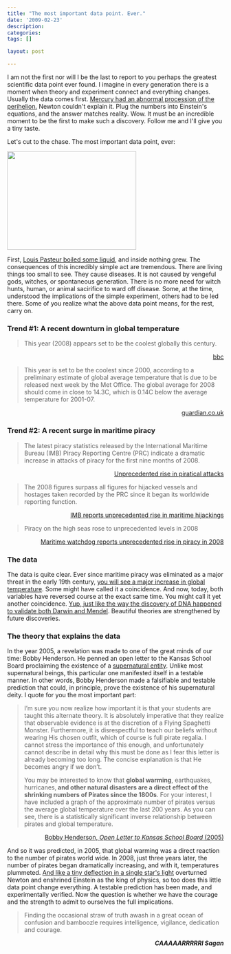 ```yaml
---
title: "The most important data point. Ever."
date: '2009-02-23'
description:
categories:
tags: []

layout: post

---
```

I am not the first nor will I be the last to report to you perhaps the greatest scientific data point ever found. I imagine in every generation there is a moment when theory and experiment connect and everything changes. Usually the data comes first. <a href="http://en.wikipedia.org/wiki/Tests_of_general_relativity#Perihelion_precession_of_Mercury">Mercury had an abnormal procession of the perihelion.</a> Newton couldn't explain it. Plug the numbers into Einstein's equations, and the answer matches reality. Wow. It must be an incredible moment to be the first to make such a discovery. Follow me and I'll give you a tiny taste.

Let's cut to the chase. The most important data point, ever:

<a href="http://lbrandy.com/blog/wp-content/uploads/2009/02/fsm.png"><img class="alignnone size-medium wp-image-571" title="fsm" src="http://lbrandy.com/blog/wp-content/uploads/2009/02/fsm-300x229.png" alt="" width="300" height="229" /></a>

First, <a href="http://en.wikipedia.org/wiki/Germ_theory_of_disease">Louis Pasteur boiled some liquid</a>, and inside nothing grew. The consequences of this incredibly simple act are tremendous. There are living things too small to see. They cause diseases. It is not caused by vengeful gods, witches, or spontaneous generation. There is no more need for witch hunts, human, or animal sacirifice to ward off disease. Some, at the time, understood the implications of the simple experiment, others had to be led there. Some of you realize what the above data point means, for the rest, carry on.

<h3>Trend #1: A recent downturn in global temperature</h3>

> This year (2008) appears set to be the coolest globally this century.
<p style="text-align: right;"><a href="http://news.bbc.co.uk/2/hi/science/nature/7574603.stm">bbc</a></p>

> This year is set to be the coolest since 2000, according to a preliminary estimate of global average temperature that is due to be released next week by the Met Office. The global average for 2008 should come in close to 14.3C, which is 0.14C below the average temperature for 2001-07.

<p style="text-align: right;"><a href="http://www.guardian.co.uk/environment/2008/dec/05/climate-change-weather">guardian.co.uk</a></p>

<p style="text-align: right;"><a href="http://earthobservatory.nasa.gov/IOTD/view.php?id=36699"></a></p>

<h3>Trend #2: A recent surge in maritime piracy</h3>
<blockquote>The latest piracy statistics released by the International Maritime Bureau (IMB) Piracy Reporting Centre (PRC) indicate a dramatic increase in attacks of piracy for the first nine months of 2008.</blockquote>
<p style="text-align: right;"><a href="http://www.icc-ccs.org/index.php?option=com_content&amp;view=article&amp;id=306:unprecedented-rise-in-piratical-attacks&amp;catid=60:news&amp;Itemid=51">Unprecedented rise in piratical attacks</a></p>

<blockquote>The 2008 figures surpass all figures for hijacked vessels and hostages taken recorded by the PRC since it began its worldwide reporting function.</blockquote>
<p style="text-align: right;"><a href="http://www.icc-ccs.org/index.php?option=com_content&amp;view=article&amp;id=332:imb-reports-unprecedented-rise-in-maritime-hijackings&amp;catid=60:news&amp;Itemid=51">IMB reports unprecedented rise in maritime hijackings</a></p>

<blockquote>Piracy on the high seas rose to unprecedented levels in 2008</blockquote>
<p style="text-align: right;"><a href="http://www.zeenews.com/world/2009-01-16/499246news.html">Maritime watchdog reports unprecedented rise in piracy in 2008</a></p>

<h3 style="text-align: left;"><strong>The data</strong></h3>
<p style="text-align: left;">The data is quite clear. Ever since maritime piracy was eliminated as a major threat in the early 19th century, <a href="http://pangea.stanford.edu/~jshragge/OilWar/Jen_files/image007.gif">you will see a major increase in global temperature</a>. Some might have called it a coincidence. And now, today, both variables have reversed course at the exact same time. You might call it yet another coincidence. <a href="http://en.wikipedia.org/wiki/History_of_molecular_biology#History_of_DNA_biochemistry">Yup, just like the way the discovery of DNA happened to validate both Darwin and Mendel</a>. Beautiful theories are strengthened by future discoveries.</p>

<h3 style="text-align: left;">The theory that explains the data</h3>
<p style="text-align: left;">In the year 2005, a revelation was made to one of the great minds of our time: Bobby Henderson. He penned an open letter to the Kansas School Board proclaiming the existence of a <a href="http://en.wikipedia.org/wiki/Flying_Spaghetti_Monster">supernatural entity</a>. Unlike most supernatural beings, this particular one manifested itself in a testable manner. In other words, Bobby Henderson made a falsifiable and testable prediction that could, in principle, prove the existence of his supernatural deity. I quote for you the most important part:</p>

<blockquote>I’m sure you now realize how important it is that your students are taught this alternate theory. It is absolutely imperative that they realize that observable evidence is at the discretion of a Flying Spaghetti Monster. Furthermore, it is disrespectful to teach our beliefs without wearing His chosen outfit, which of course is full pirate regalia. I cannot stress the importance of this enough, and unfortunately cannot describe in detail why this must be done as I fear this letter is already becoming too long. The concise explanation is that He becomes angry if we don’t.

You may be interested to know that <strong>global warming</strong>, earthquakes, hurricanes,<strong> and other natural disasters are a direct effect of the shrinking numbers of Pirates since the 1800s</strong>. For your interest, I have included a graph of the approximate number of pirates versus the average global temperature over the last 200 years. As you can see, there is a statistically significant inverse relationship between pirates and global temperature.</blockquote>
<p style="text-align: right;"><a href="http://www.venganza.org/about/open-letter/">Bobby Henderson, <em>Open Letter to Kansas School Board</em> (2005)</a></p>

And so it was predicted, in 2005, that global warming was a direct reaction to the number of pirates world wide. In 2008, just three years later, the number of pirates began dramatically increasing, and with it, temperatures plummeted. <a href="http://en.wikipedia.org/wiki/Tests_of_general_relativity#Deflection_of_light_by_the_Sun">And like a tiny deflection in a single star's light</a> overturned Newton and enshrined Einstein as the king of physics, so too does this little data point change everything. A testable prediction has been made, and experimentally verified. Now the question is whether we have the courage and the strength to admit to ourselves the full implications.

> Finding the occasional straw of truth awash in a great ocean of confusion and bamboozle requires intelligence, vigilance, dedication and courage.
<p style="text-align: right;"><em><strong>CAAAAARRRRRl Sagan</strong></em></p>